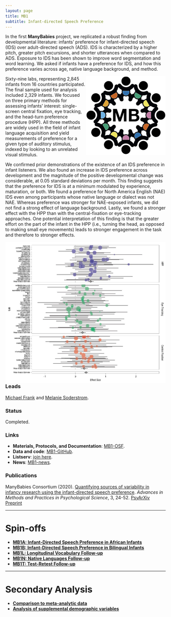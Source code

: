 ```yaml
---
layout: page
title: MB1
subtitle: Infant-directed Speech Preference
---
```


<!--
To-do:
- replace image placeholders.
- Add high resolution plot.
- Short description of the study (justification, methods, results WITH images/plots)
  - model: https://manyprimates.github.io/pilot/
- add Contributors (header)

Notes:
- add img html syntax:
  <img style="float: right;" src="/assets/img/avatar-icon_placeholder.png">
  for in-text images, use imgs with max of 250pix; it will be alligned with the following paragraph
-->

In the first **ManyBabies** project, we replicated a robust finding from developmental literature: infants’ preference for infant-directed speech (IDS) over adult-directed speech (ADS). IDS is characterized by a higher pitch, greater pitch excursions, and shorter utterances when compared to ADS. Exposure to IDS has been shown to improve word segmentation and word learning. We asked if infants have a preference for IDS, and how this preference varies across age, native language background, and method.

<!-- img placeholder -->
<img style="float: right;" src="/assets/img/avatar-icon_placeholder.png">

Sixty-nine labs, representing 2,845 infants from 16 countries participated. The final sample used for analysis included 2,329 infants. We focused on three primary methods for assessing infants’ interest: single-screen central fixation, eye tracking, and the head-turn preference procedure (HPP). All three methods are widely used in the field of infant language acquisition and yield measurements of preference for a given type of auditory stimulus, indexed by looking to an unrelated visual stimulus.

We confirmed prior demonstrations of the existence of an IDS preference in infant listeners. We also found an increase in IDS preference across development and the magnitude of the positive developmental change was considerable, at 0.05 standard deviations per month. This finding suggests that the preference for IDS is at a minimum modulated by experience, maturation, or both. We found a preference for North America English (NAE) IDS even among participants whose native language or dialect was not NAE. Whereas preference was stronger for NAE-exposed infants, we did not find a strong effect of language background. Lastly, we found a stronger effect with the HPP than with the central-fixation or eye-tracking approaches. One potential interpretation of this finding is that the greater effort on the part of the infant in the HPP (i.e., turning the head, as opposed to making small eye movements) leads to stronger engagement in the task and therefore to stronger effects.

<!-- add in-line image; alligned with the next paragraph -->
<img style="float: right;" src="/assets/img/mb1_graph_low_quality_replace.jpg">

### Leads
[Michael Frank](https://web.stanford.edu/~mcfrank/) and [Melanie Soderstrom](https://home.cc.umanitoba.ca/~soderstr/).

### Status
Completed.

### Links
* **Materials, Protocols, and Documentation**: [MB1-OSF](https://osf.io/re95x/).
* **Data and code**: [MB1-GitHub](https://github.com/manybabies/mb1-analysis-public).
* **Listserv**: [join here](https://mailman.stanford.edu/mailman/listinfo/manybabies1).  
* **News**: [MB1-news]({{site.baseurl}}/tags/#MB1).

### Publications
ManyBabies Consortium (2020). [Quantifying sources of variability in infancy research using the infant-directed speech preference](https://doi.org/10.1177/2515245919900809). _Advances in Methods and Practices in Psychological Science_, 3, 24-52. [PsyArXiv Preprint](https://psyarxiv.com/s98ab)

***

# Spin-offs
* [**MB1A: Infant-Directed Speech Preference in African Infants**]({{site.baseurl}}/MB1A/)
* [**MB1B: Infant-Directed Speech Preference in Bilingual Infants**]({{site.baseurl}}/MB1B/)
* [**MB1L: Longitudinal Vocabulary Follow-up**]({{site.baseurl}}/MB1L/)
* [**MB1N: Native Languages Follow-up**]({{site.baseurl}}/MB1N/)
* [**MB1T: Test-Retest Follow-up**]({{site.baseurl}}/MB1T/)

***

# Secondary Analysis
* [**Comparison to meta-analytic data**]({{site.baseurl}}/MB1SA/)
* [**Analysis of supplemental demographic variables**]({{site.baseurl}}/MB1SA/)

